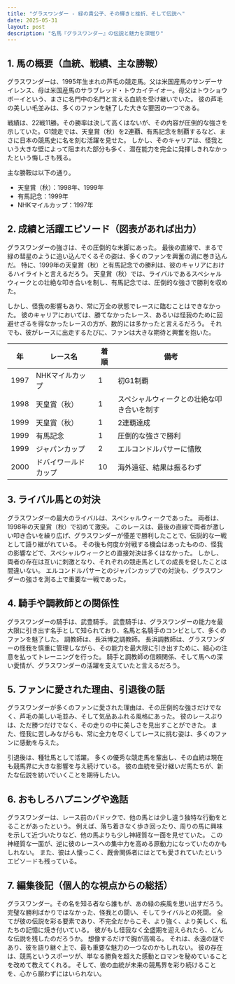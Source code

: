 ```yaml
---
title: "グラスワンダー - 緑の貴公子、その輝きと挫折、そして伝説へ"
date: 2025-05-31
layout: post
description: "名馬『グラスワンダー』の伝説と魅力を深堀り"
---
```


## 1. 馬の概要（血統、戦績、主な勝鞍）

グラスワンダーは、1995年生まれの芦毛の競走馬。父は米国産馬のサンデーサイレンス、母は米国産馬のサラブレッド・トウカイテイオー。母父はトウショウボーイという、まさに名門中の名門と言える血統を受け継いでいた。  彼の芦毛の美しい毛並みは、多くのファンを魅了した大きな要因の一つである。

戦績は、22戦11勝。その勝率は決して高くはないが、その内容が圧倒的な強さを示していた。G1競走では、天皇賞（秋）を2連覇、有馬記念を制覇するなど、まさに日本の競馬史に名を刻む活躍を見せた。  しかし、そのキャリアは、怪我という大きな壁によって阻まれた部分も多く、潜在能力を完全に発揮しきれなかったという悔しさも残る。

主な勝鞍は以下の通り。

* 天皇賞（秋）：1998年、1999年
* 有馬記念：1999年
* NHKマイルカップ：1997年


## 2. 成績と活躍エピソード（図表があれば出力）

グラスワンダーの強さは、その圧倒的な末脚にあった。  最後の直線で、まるで緑の彗星のように追い込んでくるその姿は、多くのファンを興奮の渦に巻き込んだ。  特に、1999年の天皇賞（秋）と有馬記念での勝利は、彼のキャリアにおけるハイライトと言えるだろう。  天皇賞（秋）では、ライバルであるスペシャルウィークとの壮絶な叩き合いを制し、有馬記念では、圧倒的な強さで勝利を収めた。

しかし、怪我の影響もあり、常に万全の状態でレースに臨むことはできなかった。  彼のキャリアにおいては、勝てなかったレース、あるいは怪我のために回避せざるを得なかったレースの方が、数的には多かったと言えるだろう。  それでも、彼がレースに出走するたびに、ファンは大きな期待と興奮を抱いた。


| 年 | レース名             | 着順 | 備考                                                                     |
|---|----------------------|------|-----------------------------------------------------------------------------|
| 1997 | NHKマイルカップ       | 1    | 初G1制覇                                                                   |
| 1998 | 天皇賞（秋）         | 1    | スペシャルウィークとの壮絶な叩き合いを制す                               |
| 1999 | 天皇賞（秋）         | 1    | 2連覇達成                                                                 |
| 1999 | 有馬記念             | 1    | 圧倒的な強さで勝利                                                          |
| 1999 | ジャパンカップ        | 2    | エルコンドルパサーに惜敗                                                    |
| 2000 | ドバイワールドカップ   | 10   | 海外遠征、結果は振るわず                                                  |


## 3. ライバル馬との対決

グラスワンダーの最大のライバルは、スペシャルウィークであった。  両者は、1998年の天皇賞（秋）で初めて激突。  このレースは、最後の直線で両者が激しい叩き合いを繰り広げ、グラスワンダーが僅差で勝利したことで、伝説的な一戦として語り継がれている。  その後も何度か対戦する機会はあったものの、怪我の影響などで、スペシャルウィークとの直接対決は多くはなかった。  しかし、両者の存在は互いに刺激となり、それぞれの競走馬としての成長を促したことは間違いない。  エルコンドルパサーとのジャパンカップでの対決も、グラスワンダーの強さを測る上で重要な一戦であった。


## 4. 騎手や調教師との関係性

グラスワンダーの騎手は、武豊騎手。  武豊騎手は、グラスワンダーの能力を最大限に引き出す名手として知られており、名馬と名騎手のコンビとして、多くのファンを魅了した。  調教師は、長浜博之調教師。  長浜調教師は、グラスワンダーの怪我を慎重に管理しながら、その能力を最大限に引き出すために、細心の注意を払ってトレーニングを行った。  騎手と調教師の信頼関係、そして馬への深い愛情が、グラスワンダーの活躍を支えていたと言えるだろう。


## 5. ファンに愛された理由、引退後の話

グラスワンダーが多くのファンに愛された理由は、その圧倒的な強さだけでなく、芦毛の美しい毛並み、そして気品あふれる風格にあった。  彼のレースぶりは、ただ勝つだけでなく、その走りの中に美しさを見出すことができた。  また、怪我に苦しみながらも、常に全力を尽くしてレースに挑む姿は、多くのファンに感動を与えた。

引退後は、種牡馬として活躍。  多くの優秀な競走馬を輩出し、その血統は現在も競馬界に大きな影響を与え続けている。  彼の血統を受け継いだ馬たちが、新たな伝説を紡いでいくことを期待したい。


## 6. おもしろハプニングや逸話

グラスワンダーは、レース前のパドックで、他の馬とは少し違う独特な行動をとることがあったという。  例えば、落ち着きなく歩き回ったり、周りの馬に興味を示して近づいたりなど、他の馬よりも少し神経質な一面を見せていた。  この神経質な一面が、逆に彼のレースへの集中力を高める原動力になっていたのかもしれない。  また、彼は人懐っこく、厩舎関係者にはとても愛されていたというエピソードも残っている。


## 7. 編集後記（個人的な視点からの総括）

グラスワンダー。その名を知る者なら誰もが、あの緑の疾風を思い出すだろう。  完璧な勝利ばかりではなかった、怪我との闘い、そしてライバルとの死闘。  全てが彼の伝説を彩る要素であり、不完全だからこそ、より強く、より美しく、私たちの記憶に焼き付いている。  彼がもし怪我なく全盛期を迎えられたら、どんな伝説を残したのだろうか。  想像するだけで胸が高鳴る。  それは、永遠の謎であり、彼を語り継ぐ上で、最も重要な魅力の一つなのかもしれない。  彼の存在は、競馬というスポーツが、単なる勝負を超えた感動とロマンを秘めていることを改めて教えてくれる。  そして、彼の血統が未来の競馬界を彩り続けることを、心から願わずにはいられない。
